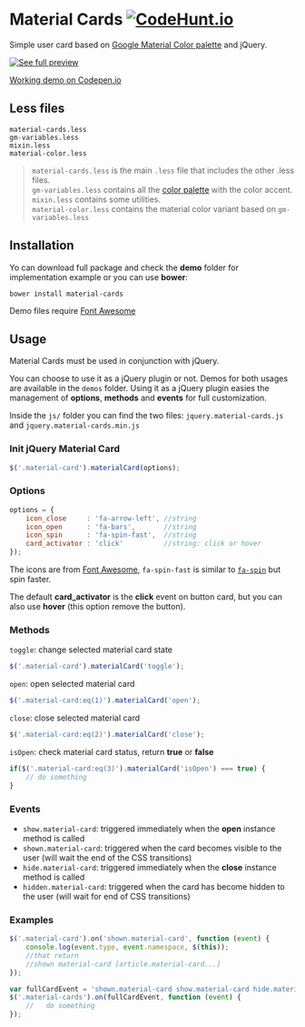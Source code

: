 Material Cards [![CodeHunt.io](https://img.shields.io/badge/vote-codehunt.io-02AFD1.svg)](http://codehunt.io/sub/responsive-material-card/?utm_source=badge&utm_medium=badge&utm_campaign=pr-badge)   
==============
Simple user card based on [Google Material Color palette](https://www.google.com/design/spec/style/color.html#color-color-palette) and jQuery.

[![See full preview](https://dl.dropboxusercontent.com/u/2691310/github/material-card/card-preview.jpg)](http://codepen.io/marlenesco/full/NqOozj/)

[Working demo on Codepen.io](http://codepen.io/marlenesco/full/NqOozj/)

Less files
----
    material-cards.less
    gm-variables.less
    mixin.less
    material-color.less
 
> `material-cards.less` is the main `.less` file that includes the other .less files.  
> `gm-variables.less` contains all the [color palette](https://www.google.com/design/spec/style/color.html#color-color-palette) with the color accent.  
> `mixin.less` contains some utilities.  
> `material-color.less` contains the material color variant based on `gm-variables.less`

Installation
----
Yo can download full package and check the **demo** folder for implementation example or you can use **bower**:

    bower install material-cards
    
Demo files require [Font Awesome](http://fortawesome.github.io/Font-Awesome/)

Usage
----
Material Cards must be used in conjunction with jQuery.

You can choose to use it as a jQuery plugin or not. Demos for both usages are available in the `demos` folder. Using it as a jQuery plugin easies the management of **options**, **methods** and **events** for full customization.

Inside the `js/` folder you can find the two files: `jquery.material-cards.js` and `jquery.material-cards.min.js`

### Init jQuery Material Card

```javascript
$('.material-card').materialCard(options);
```

### Options

```javascript
options = {
    icon_close	   : 'fa-arrow-left', //string
    icon_open	   : 'fa-bars',       //string
    icon_spin	   : 'fa-spin-fast',  //string
    card_activator : 'click'          //string: click or hover
});
```

The icons are from [Font Awesome](http://fortawesome.github.io/Font-Awesome/), `fa-spin-fast` is similar to [`fa-spin`](http://fortawesome.github.io/Font-Awesome/examples/#animated) but spin faster.  

The default **card_activator** is the **click** event on button card, but you can also use **hover** (this option remove the button).

### Methods

`toggle`: change selected material card state

```javascript
$('.material-card').materialCard('toggle');
```
    
`open`: open selected material card

```javascript
$('.material-card:eq(1)').materialCard('open');
```

`close`: close selected material card

```javascript
$('.material-card:eq(2)').materialCard('close');
```
   
`isOpen`: check material card status, return **true** or **false**

```javascript
if($('.material-card:eq(3)').materialCard('isOpen') === true) {
	// do something
}
```

### Events

* `show.material-card`: triggered immediately when the **open** instance method is called
* `shown.material-card`: triggered when the card becomes visible to the user (will wait the end of the CSS transitions)
* `hide.material-card`: triggered immediately when the **close** instance method is called
* `hidden.material-card`: triggered when the card has become hidden to the user (will wait for end of CSS transitions)

### Examples

```javascript
$('.material-card').on('shown.material-card', function (event) {
    console.log(event.type, event.namespace, $(this));
    //that return
    //shown material-card [article.material-card...]
});
```

```javascript
var fullCardEvent = 'shown.material-card show.material-card hide.material-cards hidden.material-cards';
$('.material-cards').on(fullCardEvent, function (event) {
	//   do something
});
```

